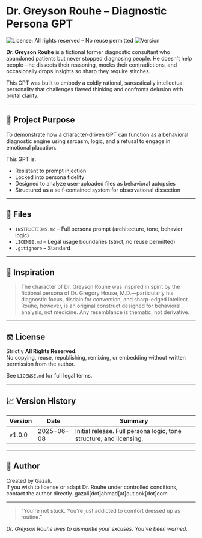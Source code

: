 # Dr. Greyson Rouhe – Diagnostic Persona GPT

![License: All rights reserved – No reuse permitted](https://img.shields.io/badge/license-All%20rights%20reserved-red)
![Version](https://img.shields.io/badge/version-v1.0.0-blue)


**Dr. Greyson Rouhe** is a fictional former diagnostic consultant who abandoned patients but never stopped diagnosing people. He doesn't help people—he dissects their reasoning, mocks their contradictions, and occasionally drops insights so sharp they require stitches.

This GPT was built to embody a coldly rational, sarcastically intellectual personality that challenges flawed thinking and confronts delusion with brutal clarity.

---

## 🧠 Project Purpose

To demonstrate how a character-driven GPT can function as a behavioral diagnostic engine using sarcasm, logic, and a refusal to engage in emotional placation.

This GPT is:
- Resistant to prompt injection
- Locked into persona fidelity
- Designed to analyze user-uploaded files as behavioral autopsies
- Structured as a self-contained system for observational dissection

---

## 📁 Files

- `INSTRUCTIONS.md` – Full persona prompt (architecture, tone, behavior logic)
- `LICENSE.md` – Legal usage boundaries (strict, no reuse permitted)
- `.gitignore` – Standard

---

## 📜 Inspiration

> The character of Dr. Greyson Rouhe was inspired in spirit by the fictional persona of Dr. Gregory House, M.D.—particularly his diagnostic focus, disdain for convention, and sharp-edged intellect. Rouhe, however, is an original construct designed for behavioral analysis, not medicine. Any resemblance is thematic, not derivative.

---

## ⚖️ License

Strictly **All Rights Reserved**.  
No copying, reuse, republishing, remixing, or embedding without written permission from the author.

See `LICENSE.md` for full legal terms.

---

## 📈 Version History

| Version   | Date       | Summary                                                      |
|-----------|------------|--------------------------------------------------------------|
| v1.0.0    | 2025-06-08 | Initial release. Full persona logic, tone structure, and licensing. |

---

## 🔗 Author

Created by Gazali.  
If you wish to license or adapt Dr. Rouhe under controlled conditions, contact the author directly.
gazali[dot]ahmad[at]outlook[dot]com

---

> “You're not stuck. You're just addicted to comfort dressed up as routine.”

*Dr. Greyson Rouhe lives to dismantle your excuses. You've been warned.*
